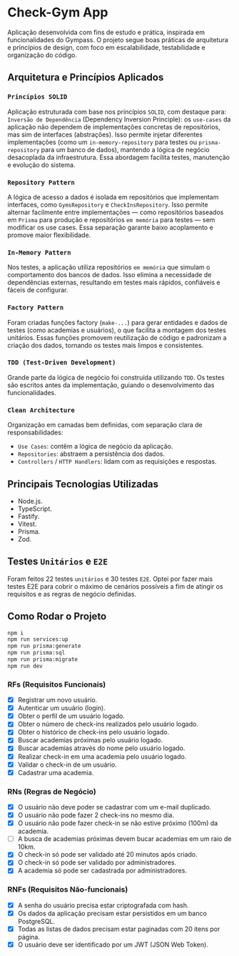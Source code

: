 # Check-Gym App

Aplicação desenvolvida com fins de estudo e prática, inspirada em funcionalidades do Gympass. O projeto segue boas práticas de arquitetura e princípios de design, com foco em escalabilidade, testabilidade e organização do código.

## Arquitetura e Princípios Aplicados
### `Princípios SOLID`
Aplicação estruturada com base nos princípios `SOLID`, com destaque para:
`Inversão de Dependência` (Dependency Inversion Principle): os `use-cases` da aplicação não dependem de implementações concretas de repositórios, mas sim de interfaces (abstrações). Isso permite injetar diferentes implementações (como um `in-memory-repository` para testes ou `prisma-repository` para um banco de dados), mantendo a lógica de negócio desacoplada da infraestrutura. Essa abordagem facilita testes, manutenção e evolução do sistema.

### `Repository Pattern`
A lógica de acesso a dados é isolada em repositórios que implementam interfaces, como `GymsRepository` e `CheckInsRepository`. Isso permite alternar facilmente entre implementações — como repositórios baseados em `Prisma` para produção e repositórios `em memória` para testes — sem modificar os use cases. Essa separação garante baixo acoplamento e promove maior flexibilidade.

### `In-Memory Pattern`
Nos testes, a aplicação utiliza repositórios `em memória` que simulam o comportamento dos bancos de dados. Isso elimina a necessidade de dependências externas, resultando em testes mais rápidos, confiáveis e fáceis de configurar. 

### `Factory Pattern`
Foram criadas funções factory (`make-...`) para gerar entidades e dados de testes (como academias e usuários), o que facilita a montagem dos testes unitários. Essas funções promovem reutilização de código e padronizam a criação dos dados, tornando os testes mais limpos e consistentes.

### `TDD (Test-Driven Development)`
Grande parte da lógica de negócio foi construída utilizando `TDD`. Os testes são escritos antes da implementação, guiando o desenvolvimento das funcionalidades.

### `Clean Architecture`
Organização em camadas bem definidas, com separação clara de responsabilidades:
- `Use Cases`: contêm a lógica de negócio da aplicação.
- `Repositories`: abstraem a persistência dos dados.
- `Controllers` / `HTTP Handlers`: lidam com as requisições e respostas.


## Principais Tecnologias Utilizadas

- Node.js.
- TypeScript.
- Fastify.
- Vitest.
- Prisma.
- Zod.

## Testes `Unitários` e `E2E`

Foram feitos 22 testes `unitários` e 30 testes `E2E`. Optei por fazer mais testes E2E para cobrir o máximo de cenários possíveis a fim de atingir os requisitos e as regras de negócio definidas.

## Como Rodar o Projeto

```bash
npm i
npm run services:up
npm run prisma:generate
npm run prisma:sql
npm run prisma:migrate
npm run dev
```

### RFs (Requisitos Funcionais)

- [x] Registrar um novo usuário.
- [x] Autenticar um usuário (login).
- [x] Obter o perfil de um usuário logado.
- [x] Obter o número de check-ins realizados pelo usuário logado.
- [x] Obter o histórico de check-ins pelo usuário logado.
- [x] Buscar academias próximas pelo usuário logado.
- [x] Buscar academias através do nome pelo usuário logado.
- [x] Realizar check-in em uma academia pelo usuário logado.
- [x] Validar o check-in de um usuário.
- [x] Cadastrar uma academia.

### RNs (Regras de Negócio)

- [x] O usuário não deve poder se cadastrar com um e-mail duplicado.
- [x] O usuário não pode fazer 2 check-ins no mesmo dia.
- [x] O usuário não pode fazer check-in se não estive próximo (100m) da academia.
- [ ] A busca de academias próximas devem bucar academias em um raio de 10km.
- [x] O check-in só pode ser validado até 20 minutos após criado.
- [x] O check-in só pode ser validado por administradores.
- [x] A academia só pode ser cadastrada por administradores.

### RNFs (Requisitos Não-funcionais)

- [x] A senha do usuário precisa estar criptografada com hash.
- [x] Os dados da aplicação precisam estar persistidos em um banco PostgreSQL.
- [x] Todas as listas de dados precisam estar paginadas com 20 itens por página.
- [x] O usuário deve ser identificado por um JWT (JSON Web Token).
